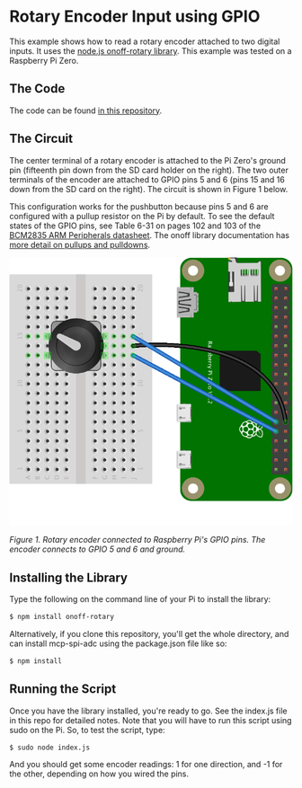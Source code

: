 # Rotary Encoder Input using GPIO 

This example shows how to read a rotary encoder attached to two digital inputs. It uses  the [node.js onoff-rotary library](https://www.npmjs.com/package/onoff-rotary). This example was tested on a Raspberry Pi Zero.

## The Code
The code can be found [in this repository](https://github.com/tigoe/PiRecipes/tree/master/rotary-encoder).

## The Circuit

The center terminal of a rotary encoder is attached to the Pi Zero's ground pin (fifteenth pin down from the SD card holder on the right). The two outer terminals of the encoder are attached to GPIO pins 5 and 6 (pins 15 and 16 down from the SD card on the right). The circuit is shown in Figure 1 below.

This configuration works for the pushbutton because pins 5 and 6 are configured with a pullup resistor on the Pi by default. To see the default states of the GPIO pins, see Table 6-31 on pages 102 and 103 of the [BCM2835 ARM Peripherals datasheet](http://www.farnell.com/datasheets/1521578.pdf). The onoff library documentation has [more detail on pullups and pulldowns](https://www.npmjs.com/package/onoff#configuring-pullup-and-pulldown-resistors).


![Figure 1. Rotary encoder connected to Raspberry Pi's GPIO pins](pi-rotary-encoder_bb.png)

_Figure 1. Rotary encoder connected to Raspberry Pi's GPIO pins. The encoder connects to GPIO 5 and 6 and ground._

## Installing the Library

Type the following on the command line of your Pi to install the library:

````sh
$ npm install onoff-rotary
````

Alternatively, if you clone this repository, you'll get the whole directory, and can install mcp-spi-adc using the package.json file like so:

````sh
$ npm install
````

## Running the Script

Once you have the library installed, you're ready to go. See the index.js file in this repo for detailed notes. Note that you will have to run this script using sudo on the Pi. So, to test the script, type:

````sh
$ sudo node index.js
````
And you should get some encoder readings: 1 for one direction, and -1 for the other, depending on how you wired the pins.
